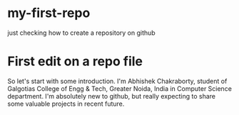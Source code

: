 my-first-repo
=============

just checking how to create a repository on github


# First edit on a repo file
So let's start with some introduction.
I'm Abhishek Chakraborty, student of Galgotias College of Engg & Tech, Greater Noida, India in Computer Science department. I'm absolutely new to github, but really expecting to share some valuable projects in recent future.
